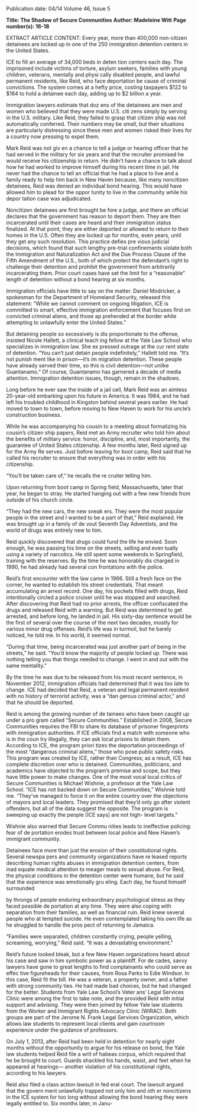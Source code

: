 Publication date: 04/14
Volume 46, Issue 5

**Title: The Shadow of Secure Communities**
**Author: Madeleine Witt**
**Page number(s): 16-18**

EXTRACT ARTICLE CONTENT:
Every year, more than 400,000 
non-citizen detainees are 
locked up in one of the 250
immigration detention centers 
in the United States.


ICE to fill an average of 34,000 beds in deten­
tion centers each day. The imprisoned include 
victims of torture, asylum seekers, families with 
young children, veterans, mentally and physi­
cally disabled people, and lawful permanent 
residents, like Reid, who face deportation be­
cause of criminal convictions. The system 
comes at a hefty price, costing taxpayers $122 to 
$164 to hold a detainee each day, adding up to 
$2 billion a year.

Immigration lawyers estimate that doz­
ens of the detainees are men and women 
who believed that they were made U.S. citi­
zens simply by serving in the U.S. military. 
Like Reid, they failed to grasp that citizen­
ship was not automatically conferred. Their 
numbers may be small, but their situations are 
particularly distressing since these men and 
women risked their lives for a country now 
pressing to expel them.

Mark Reid was not giv­
en a chance to tell a judge or 
hearing officer that he had 
served in the military for six 
years and that the recruiter 
promised he would receive 
his citizenship in return. He 
didn’t have a chance to talk 
about how he had worked 
to improve himself during 
his recent time in jail. He never had the chance 
to tell an official that he had a place to live and 
a family ready to help him back in New Haven 
because, like many noncitizen detainees, Reid 
was denied an individual bond hearing. This 
would have allowed him to plead for the oppor­
tunity to live in the community while his depor­
tation case was adjudicated. 

Noncitizen detainees are first brought be­
fore a judge, and there an official declares that 
the government has reason to deport them. 
They are then incarcerated until their cases are 
heard and their immigration status finalized. At 
that point, they are either deported or allowed 
to return to their homes in the U.S. Often they 
are locked up for months, even years, until they 
get any such resolution. This practice defies pre­
vious judicial decisions, which found that such 
lengthy pre-trial confinements violate both the 
Immigration and Naturalization Act and the 
Due Process Clause of the Fifth Amendment of 
the U.S., both of which protect the defendant’s 
right to challenge their detention and prohibit 
the government from arbitrarily incarcerating 
them. Prior court cases have set the limit for 
a “reasonable” length of detention without a 
bond hearing at six months.

Immigration officials have little to say on 
the matter. Daniel Modricker, a spokesman for 
the Department of Homeland Security, released 
this statement: “While we cannot comment on 
ongoing litigation, ICE is committed to smart, 
effective immigration enforcement that focuses 
first on convicted criminal aliens, and those ap­
prehended at the border while attempting to 
unlawfully enter the United States.”

But detaining people so excessively is dis­
proportionate to the offense, insisted Nicole 
Hallett, a clinical teach­
ing fellow at the Yale Law 
School who specializes in 
immigration law. She ex­
pressed outrage at the cur­
rent state of detention. 
“You can’t just detain 
people indefinitely,” Hallett 
told me. “It’s not punish­
ment like in prison—it’s im­
migration detention. These 
people have already served their time, so this 
is civil detention—not unlike Guantanamo.” Of 
course, Guantanamo has garnered a decade of 
media attention. Immigration detention issues, 
though, remain in the shadows. 


Long before he ever saw the inside of a jail 
cell, Mark Reid was an aimless 20-year-old 
embarking upon his future in America. It was 
1984, and he had left his troubled childhood in 
Kingston behind several years earlier. He had 
moved to town to town, before moving to New 
Haven to work for his uncle’s construction 
business. 

While he was accompanying his cousin to a 
meeting about formalizing his cousin’s citizen­
ship papers, Reid met an Army recruiter who 
told him about the benefits of military service: 
honor, discipline, and, most importantly, the 
guarantee of United States citizenship. A few 
months later, Reid signed up for the Army Re­
serves. Just before leaving for boot camp, Reid 
said that he called his recruiter to ensure that 
everything was in order with his citizenship.

“You’ll be taken care of,” he recalls the re­
cruiter telling him.

Upon returning from boot camp in Spring­
field, Massachusetts, later that year, he began 
to stray. He started hanging out with a few new 
friends from outside of his church circle.

“They had the new cars, the new sneak­
ers. They were the most popular people in the 
street and I wanted to be a part of that,” Reid 
explained. He was brought up in a family of de­
vout Seventh Day Adventists, and the world of 
drugs was entirely new to him.

Reid quickly discovered that drugs could 
fund the life he envied. Soon enough, he was 
passing his time on the streets, selling and even­
tually using a variety of narcotics. He still spent 
some weekends in Springfield, training with 
the reserves. By the time he was honorably dis­
charged in 1990, he had already had several con­
frontations with the police.


Reid’s first encounter with the law came in 
1986. Still a fresh face on the corner, he 
wanted to establish his street credentials. That 
meant accumulating an arrest record. One day, 
his pockets filled with drugs, Reid intentionally 
circled a police cruiser until he was stopped and 
searched. After discovering that Reid had no 
prior arrests, the officer confiscated the drugs 
and released Reid with a warning. But Reid 
was determined to get arrested, and before 
long, he landed in jail. His sixty-day sentence 
would be the first of several over the course of 
the next two decades, mostly for various minor 
drug offenses. Reid’s life was in turmoil, but 
he barely noticed, he told me. In his world, it 
seemed normal.

“During that time, being incarcerated was 
just another part of being in the streets,” he 
said. “You’d know the majority of people locked 
up. There was nothing telling you that things 
needed to change. I went in and out with the 
same mentality.”

By the time he was due to be released from 
his most recent sentence, in November 2012, 
immigration officials had determined that it 
was too late to change. ICE had decided that 
Reid, a veteran and legal permanent resident 
with no history of terrorist activity, was a “dan­
gerous criminal actor,” and that he should be 
deported.

Reid is among the growing number of de­
tainees who have been caught up under a pro­
gram called “Secure Communities.” Established 
in 2008, Secure Communities requires the FBI 
to share its database of prisoner fingerprints 
with immigration authorities. If ICE officials 
find a match with someone who is in the coun­
try illegally, they can ask local prisons to detain 
them. According to ICE, the program priori­
tizes the deportation proceedings of the most 
“dangerous criminal aliens,” those who pose 
public safety risks. This program was created 
by ICE, rather than Congress; as a result, ICE 
has complete discretion over who is detained. 
Communities, politicians, and academics have 
objected to the program’s premise and scope, 
but they have little power to make changes. 
One of the most vocal local critics of Secure 
Communities is Michael Wishnie, a professor 
at the Yale Law School. “ICE has not backed 
down on Secure Communities,” Wishnie told 
me. “They’ve managed to force it on the entire 
country over the objections of mayors and 
local leaders. They promised that they’d only 
go after violent offenders, but all of the data 
suggest the opposite. The program is sweeping 
up exactly the people [ICE says] are not high-
level targets.” 

Wishnie also warned that Secure Commu­
nities leads to ineffective policing: fear of de­
portation erodes trust between local police and 
New Haven’s immigrant community. 

Detainees face more than just the erosion 
of their constitutional rights. Several newspa­
pers and community organizations have re­
leased reports describing human rights abuses 
in immigration detention centers, from inad­
equate medical attention to meager meals to 
sexual abuse. For Reid, the physical conditions 
in the detention center were humane, but he 
said that the experience was emotionally gru­
eling. Each day, he found himself surrounded 

by throngs of people enduring extraordinary 
psychological stress as they faced possible de­
portation at any time. They were also coping 
with separation from their families, as well as 
financial ruin. Reid knew several people who at­
tempted suicide. He even contemplated taking 
his own life as he struggled to handle the pros­
pect of returning to Jamaica.

“Families 
were 
separated, 
children 
constantly crying, people yelling, screaming, 
worrying,” Reid said. “It was a devastating 
environment.”

Reid’s future looked bleak, but a few New 
Haven organizations heard about his case and 
saw in him symbolic power as a plaintiff. For de­
cades, savvy lawyers have gone to great lengths 
to find complainants who could serve as effec­
tive figureheads for their causes, from Rosa 
Parks to Edie Windsor. In this case, Reid fit the 
bill. He was a veteran, a property owner, and 
a father with strong community ties. He had 
made bad choices, but he had changed for the 
better. Students from Yale Law School’s Veter­
ans’ Legal Services Clinic were among the first 
to take note, and the provided Reid with initial 
support and advising. They were then joined by 
fellow Yale law students from the Worker and 
Immigrant Rights Advocacy Clinic (WIRAC). 
Both groups are part of the Jerome N. Frank 
Legal Services Organization, which allows law 
students to represent local clients and gain 
courtroom experience under the guidance of 
professors. 

On July 1, 2013, after Reid had been held in 
detention for nearly eight months without the 
opportunity to argue for his release on bond, 
the Yale law students helped Reid file a writ 
of habeas corpus, which required that he be 
brought to court. Guards shackled his hands, 
waist, and feet when he appeared at hearings—
another violation of his constitutional rights, 
according to his lawyers.

Reid also filed a class action lawsuit in fed­
eral court. The lawsuit argued that the govern­
ment unlawfully trapped not only him and oth­
er noncitizens in the ICE system for too long 
without allowing the bond hearing they were 
legally entitled to. Six months later, in Janu-